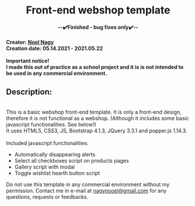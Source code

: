 <h1 align="center">Front-end webshop template</h1>
<h4 align="center">--✔️Finished - bug fixes only✔️--</h4>
<b>Creator: <a href="https://github.com/nagynooel">Noel Nagy</a></b>
<br><b>Creation date: 05.14.2021 - 2021.05.22</b>
<br><br><b>Important notice!</b>
<br><b>I made this out of practice as a school project and it is is not intended to be used in any commercial environment.</b>
<h2>Description:</h2>
<br>This is a basic webshop front-end template. It is only a front-end design, therefore it is not functional as a webshop. (Although it includes some basic javascript functionalities. See below!)
<br>It uses HTML5, CSS3, JS, Bootstrap 4.1.3, JQuery 3.3.1 and popper.js 1.14.3.
<br><br>Included javascript functionalities:
<ul>
  <li>Automatically disappearing alerts</li>
  <li>Select all checkboxes script on products pages</li>
  <li>Gallery script with modal</li>
  <li>Toggle wishlist hearth button script</li>
</ul>
Do not use this template in any commercial environment without my permission. Contact me in e-mail at <a href="mailto:nagynooel@gmail.com">nagynooel@gmail.com</a> for any questions, requests or feedbacks.
